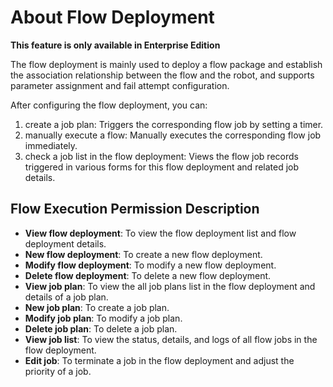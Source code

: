 # About Flow Deployment

**This feature is only available in Enterprise Edition**

The flow deployment is mainly used to deploy a flow package and establish the association relationship between the flow and the robot, and supports parameter assignment and fail attempt configuration.

After configuring the flow deployment, you can:

1. create a job plan: Triggers the corresponding flow job by setting a timer.
2. manually execute a flow: Manually executes the corresponding flow job immediately.
3. check a job list in the flow deployment: Views the flow job records triggered in various forms for this flow deployment and related job details.

## Flow Execution Permission Description

- **View flow deployment**: To view the flow deployment list and flow deployment details.
- **New flow deployment**: To create a new flow deployment.
- **Modify flow deployment**: To modify a new flow deployment.
- **Delete flow deployment**: To delete a new flow deployment.
- **View job plan**: To view the all job plans list in the flow deployment and details of a job plan.
- **New job plan**: To create a job plan.
- **Modify job plan**: To modify a job plan.
- **Delete job plan**: To delete a job plan.
- **View job list**: To view the status, details, and logs of all flow jobs in the flow deployment.
- **Edit job**: To terminate a job in the flow deployment and adjust the priority of a job.